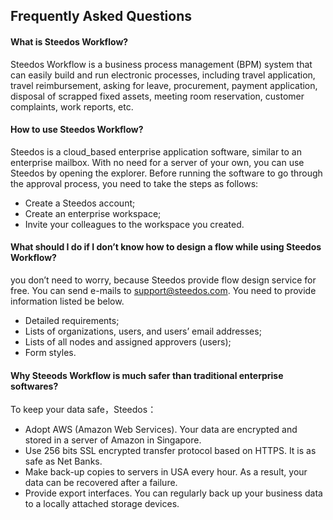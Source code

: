 
## Frequently Asked Questions

#### What is Steedos Workflow?

Steedos Workflow is a business process management (BPM) system that can easily build and run electronic processes, including travel application, travel reimbursement, asking for leave, procurement, payment application, disposal of scrapped fixed assets, meeting room reservation, customer complaints, work reports, etc.

#### How to use Steedos Workflow?

Steedos is a cloud_based enterprise application software, similar to an enterprise mailbox. With no need for a server of your own, you can use Steedos by opening the explorer. Before running the software to go through the  approval process, you need to take the steps as follows: 
  - Create a Steedos account;
  - Create an enterprise workspace;
  - Invite your colleagues to the workspace you created.

#### What should I do if I don’t know how to design a flow while using Steedos Workflow?

you don’t need to worry, because Steedos provide flow design service for free. You can send e-mails to support@steedos.com. You need to provide information listed be below.
  - Detailed requirements;
  - Lists of organizations, users, and users’ email addresses;
  - Lists of all nodes and assigned approvers (users);
  - Form styles.

#### Why Steeods Workflow is much safer than traditional enterprise softwares?

To keep your data safe，Steedos：
  - Adopt AWS (Amazon Web Services). Your data are encrypted and stored in a server of Amazon in Singapore.
  - Use 256 bits SSL encrypted transfer protocol based on HTTPS. It is as safe as Net Banks.
  - Make back-up copies to servers in USA every hour. As a result, your data can be recovered after a failure.
  - Provide export interfaces. You can regularly back up your business data to a locally attached storage devices.



